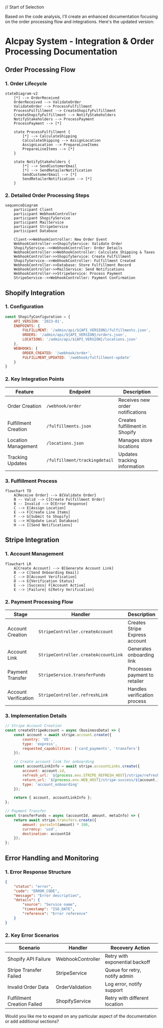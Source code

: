 // Start of Selection

Based on the code analysis, I'll create an enhanced documentation focusing on the order processing flow and integrations. Here's the updated version:

# Alcpay System - Integration & Order Processing Documentation

## Order Processing Flow

### 1. Order Lifecycle

```mermaid
stateDiagram-v2
    [*] --> OrderReceived
    OrderReceived --> ValidateOrder
    ValidateOrder --> ProcessFulfillment
    ProcessFulfillment --> CreateShopifyFulfillment
    CreateShopifyFulfillment --> NotifyStakeholders
    NotifyStakeholders --> ProcessPayment
    ProcessPayment --> [*]

    state ProcessFulfillment {
        [*] --> CalculateShipping
        CalculateShipping --> AssignLocation
        AssignLocation --> PrepareLineItems
        PrepareLineItems --> [*]
    }

    state NotifyStakeholders {
        [*] --> SendCustomerEmail
        [*] --> SendRetailerNotification
        SendCustomerEmail --> [*]
        SendRetailerNotification --> [*]
    }
```

### 2. Detailed Order Processing Steps

```mermaid
sequenceDiagram
    participant Client
    participant WebhookController
    participant ShopifyService
    participant MailService
    participant StripeService
    participant Database

    Client->>WebhookController: New Order Event
    WebhookController->>ShopifyService: Validate Order
    ShopifyService-->>WebhookController: Order Details
    WebhookController->>WebhookController: Calculate Shipping & Taxes
    WebhookController->>ShopifyService: Create Fulfillment
    ShopifyService-->>WebhookController: Fulfillment Created
    WebhookController->>Database: Store Fulfillment Record
    WebhookController->>MailService: Send Notifications
    WebhookController->>StripeService: Process Payment
    StripeService-->>WebhookController: Payment Confirmation
```

## Shopify Integration

### 1. Configuration

```js
const ShopifyConfiguration = {
    API_VERSION: '2023-01',
    ENDPOINTS: {
        FULFILLMENT: '/admin/api/${API_VERSION}/fulfillments.json',
        ORDERS: '/admin/api/${API_VERSION}/orders.json',
        LOCATIONS: '/admin/api/${API_VERSION}/locations.json'
    },
    WEBHOOKS: {
        ORDER_CREATED: '/webhook/order',
        FULFILLMENT_UPDATED: '/webhook/fulfillment-update'
    }
}
```

### 2. Key Integration Points

| Feature              | Endpoint                       | Description                          |
|----------------------|--------------------------------|--------------------------------------|
| Order Creation       | `/webhook/order`               | Receives new order notifications     |
| Fulfillment Creation | `/fulfillments.json`           | Creates fulfillment in Shopify       |
| Location Management  | `/locations.json`              | Manages store locations              |
| Tracking Updates     | `/fulfillment/trackingdetail`  | Updates tracking information         |

### 3. Fulfillment Process

```mermaid
flowchart TD
    A[Receive Order] --> B{Validate Order}
    B -- Valid --> C[Create Fulfillment Order]
    B -- Invalid --> D[Error Response]
    C --> E[Assign Location]
    E --> F[Create Line Items]
    F --> G[Submit to Shopify]
    G --> H[Update Local Database]
    H --> I[Send Notifications]
```

## Stripe Integration

### 1. Account Management

```mermaid
flowchart LR
    A[Create Account] --> B[Generate Account Link]
    B --> C[Send Onboarding Email]
    C --> D[Account Verification]
    D --> E{Verification Status}
    E --> |Success| F[Account Active]
    E --> |Failure| G[Retry Verification]
```

### 2. Payment Processing Flow

| Stage                 | Handler                               | Description                          |
|-----------------------|---------------------------------------|--------------------------------------|
| Account Creation      | `StripeController.createAccount`       | Creates Stripe Express account        |
| Account Link          | `StripeController.createAccountLink`   | Generates onboarding link            |
| Payment Transfer      | `StripeService.transferFunds`          | Processes payment to retailer         |
| Account Verification  | `StripeController.refreshLink`         | Handles verification process          |

### 3. Implementation Details

```js
// Stripe Account Creation
const createStripeAccount = async (businessData) => {
    const account = await stripe.account.create({
        country: 'US',
        type: 'express',
        requested_capabilities: ['card_payments', 'transfers']
    });

    // Create account link for onboarding
    const accountLinkInfo = await stripe.accountLinks.create({
        account: account.id,
        refresh_url: `${process.env.STRIPE_REFRESH_HOST}/stripe/refresh-link/${account.id}`,
        return_url: `${process.env.WEB_HOST}/stripe-success/${account.id}`,
        type: 'account_onboarding'
    });

    return { account, accountLinkInfo };
};

// Payment Transfer
const transferFunds = async (accountId, amount, metaInfo) => {
    return await stripe.transfers.create({
        amount: parseInt(amount) * 100,
        currency: 'usd',
        destination: accountId
    });
};
```

## Error Handling and Monitoring

### 1. Error Response Structure

```json
{
    "status": "error",
    "code": "ERROR_CODE",
    "message": "Error description",
    "details": {
        "source": "Service name",
        "timestamp": "ISO_DATE",
        "reference": "Error reference"
    }
}
```

### 2. Key Error Scenarios

| Scenario                     | Handler             | Recovery Action                         |
|-----------------------------|---------------------|-----------------------------------------|
| Shopify API Failure         | WebhookController  | Retry with exponential backoff          |
| Stripe Transfer Failed      | StripeService      | Queue for retry, notify admin           |
| Invalid Order Data          | OrderValidation    | Log error, notify support               |
| Fulfillment Creation Failed | ShopifyService     | Retry with different location           |

Would you like me to expand on any particular aspect of the documentation or add additional sections?
